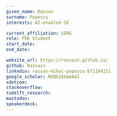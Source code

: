 ```yaml
---
given_name: Razvan
surname: Popescu
interests: AI-enabled SE

current_affiliation: SERG
role: PhD Student
start_date:
end_date:

website_url: https://razvain.github.io/
github: Razvain
linkedin: razvan-mihai-popescu-b71104211
google_scholar: NOQ6ZAkAAAAJ
xdotcom: 
stackoverflow:
tudelft_research:
mastodon:
speakerdeck:
---
```

